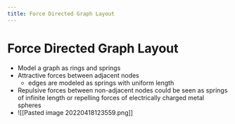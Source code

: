 ```yaml
---
title: Force Directed Graph Layout
---
```


# Force Directed Graph Layout
- Model a graph as rings and springs  
- Attractive forces between adjacent nodes  
	- edges are modeled as springs with uniform length  
- Repulsive forces between non-adjacent nodes could be seen as springs of infinite length or repelling forces of electrically charged metal spheres
- ![[Pasted image 20220418123559.png]]






